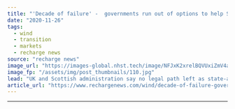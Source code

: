 ```yaml
---
title: "'Decade of failure' -  governments run out of options to help Scotland's BiFab win offshore wind work"
date: "2020-11-26"
tags: 
  - wind
  - transition
  - markets
  - recharge news
source: "recharge news"
image_url: "https://images-global.nhst.tech/image/NFJxK2xrelBQVUxiZmV4aFk3bktnOTlHOGQ5aHlqTndPcDdmVmgxejhYcz0=/nhst/binary/043fa92f7bcf52acb6296c2d77ad13b9"
image_fp: "/assets/img/post_thumbnails/110.jpg"
lead: "UK and Scottish administration say no legal path left as state-aid rules prevent further assistance to fabricator"
article_url: "https://www.rechargenews.com/wind/decade-of-failure-governments-run-out-of-options-to-help-scotlands-bifab-win-offshore-wind-work/2-1-919493"
---
```


---
